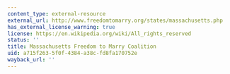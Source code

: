 ```yaml
---
content_type: external-resource
external_url: http://www.freedomtomarry.org/states/massachusetts.php
has_external_license_warning: true
license: https://en.wikipedia.org/wiki/All_rights_reserved
status: ''
title: Massachusetts Freedom to Marry Coalition
uid: a715f263-5f0f-4384-a38c-fd8fa170752e
wayback_url: ''
---
```

